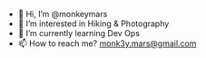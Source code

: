 - 👋 Hi, I’m @monkeymars
- 👀 I’m interested in Hiking & Photography
- 🌱 I’m currently learning Dev Ops
- 📫 How to reach me? monk3y.mars@gmail.com

<!---
monkeymars/monkeymars is a ✨ special ✨ repository because its `README.md` (this file) appears on your GitHub profile.
You can click the Preview link to take a look at your changes.
--->
